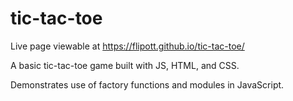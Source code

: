 # tic-tac-toe

Live page viewable at https://flipott.github.io/tic-tac-toe/

A basic tic-tac-toe game built with JS, HTML, and CSS.

Demonstrates use of factory functions and modules in JavaScript.